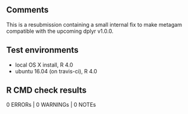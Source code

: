 ## Comments

This is a resubmission containing a small internal fix to make metagam compatible with the upcoming dplyr v1.0.0.

## Test environments
* local OS X install, R 4.0
* ubuntu 16.04 (on travis-ci), R 4.0

## R CMD check results

0 ERRORs | 0 WARNINGs | 0 NOTEs
